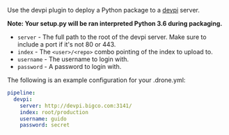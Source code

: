 Use the devpi plugin to deploy a Python package to a [devpi](http://doc.devpi.net) server.

**Note: Your setup.py will be ran interpreted Python 3.6 during packaging.**

* `server` - The full path to the root of the devpi server. Make sure to include a port if it's not 80 or 443.
* `index` - The ``<user>/<repo>`` combo pointing of the index to upload to.
* `username` - The username to login with.
* `password` - A password to login with.

The following is an example configuration for your .drone.yml:

```yaml
pipeline:
  devpi:
    server: http://devpi.bigco.com:3141/
    index: root/production
    username: guido
    password: secret
```
